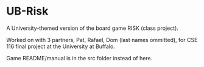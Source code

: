 UB-Risk
=======

A University-themed version of the board game RISK (class project).

Worked on with 3 partners, Pat, Rafael, Dom (last names ommitted), for CSE 116 final project at the University at Buffalo.

Game README/manual is in the src folder instead of here.
